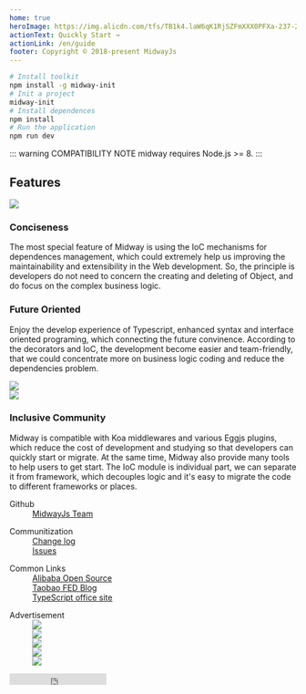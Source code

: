```yaml
---
home: true
heroImage: https://img.alicdn.com/tfs/TB1k4.laW6qK1RjSZFmXXX0PFXa-237-237.png
actionText: Quickly Start →
actionLink: /en/guide
footer: Copyright © 2018-present MidwayJs
---
```


```bash
# Install toolkit
npm install -g midway-init
# Init a project
midway-init
# Install dependences
npm install
# Run the application
npm run dev
```

::: warning COMPATIBILITY NOTE
midway requires Node.js >= 8.
:::

<div class="feats">
  <h2>Features</h2>
  <div class="item">
    <div class="col img">
      <img src="https://img.alicdn.com/tfs/TB1ZHxmbkvoK1RjSZPfXXXPKFXa-1281-714.png" />
    </div>
    <div class="col">
      <h3>Conciseness</h3>
      <p>The most special feature of Midway is using the IoC mechanisms for dependences management, which could extremely help us improving the maintainability and extensibility in the Web development. So, the principle is developers do not need to concern the creating and deleting of Object, and do focus on the complex business logic.</p>
    </div>
  </div>
  <div class="item">
    <div class="col">
      <h3>Future Oriented</h3>
      <p>Enjoy the develop experience of Typescript, enhanced syntax and interface oriented programing, which connecting the future convinence. According to the decorators and IoC, the development become easier and team-friendly, that we could concentrate more on business logic coding and reduce the dependencies problem.</p>
    </div>
    <div class="col img">
      <img src="https://img.alicdn.com/tfs/TB1iwVvbgHqK1RjSZJnXXbNLpXa-1263-998.png" />
    </div>
  </div>
  <div class="item">
    <div class="col img">
      <img src="https://img.alicdn.com/tfs/TB10xVzbkzoK1RjSZFlXXai4VXa-1373-984.png" />
    </div>
    <div class="col">
      <h3>Inclusive Community</h3>
      <p>Midway is compatible with Koa middlewares and various Eggjs plugins, which reduce the cost of development and studying so that developers can quickly start or migrate. At the same time, Midway also provide many tools to help users to get start. The IoC module is individual part, we can separate it from framework, which decouples logic and it's easy to migrate the code to different frameworks or places.</p>
    </div>
  </div>
</div>
<div class="footer-container">
  <div class="col">
    <dl>
      <dt>Github</dt>
      <dd><a href="https://github.com/midwayjs" target="_blank">MidwayJs Team</a></dd>
    </dl>
  </div>
  <div class="col">
    <dl>
      <dt>Communitization</dt>
      <dd><a href="https://github.com/midwayjs/midway/releases" target="_blank">Change log</a></dd>
      <dd><a href="https://github.com/midwayjs/midway/issues" target="_blank">Issues</a></dd>
    </dl>
  </div>
  <div class="col">
    <dl>
      <dt>Common Links</dt>
      <dd><a href="http://opensource.alibaba.com/" target="_blank">Alibaba Open Source</a></dd>
      <dd><a href="http://taobaofed.org/" target="_blank">Taobao FED Blog</a></dd>
      <dd><a href="http://www.typescriptlang.org/" target="_blank">TypeScript office site</a></dd>
    </dl>
  </div>
  <div class="col right">
    <dl>
      <dt>Advertisement</dt>
      <dd><a href="https://github.com/midwayjs" target="_blank"><img src="https://img.alicdn.com/tfs/TB16bxlbAPoK1RjSZKbXXX1IXXa-60-60.png"></a></dd>
      <dd><a href="https://zhuanlan.zhihu.com/midwayjs" target="_blank"><img src="https://img.alicdn.com/tfs/TB1a.pvbpzqK1RjSZFvXXcB7VXa-60-60.png"></a></dd>
      <dd><a href="https://github.com/midwayjs/pandora" target="_blank"><img src="https://img.alicdn.com/tfs/TB1.v4hbrPpK1RjSZFFXXa5PpXa-60-60.png"></a></dd>
      <dd><a href="https://github.com/midwayjs/midway" target="_blank"><img src="https://img.alicdn.com/tfs/TB1IgdubpzqK1RjSZFCXXbbxVXa-60-60.png"></a></dd>
      <dd><a href="https://github.com/midwayjs/sandbox" target="_blank"><img src="https://img.alicdn.com/tfs/TB1kIXybAvoK1RjSZFwXXciCFXa-60-60.png"></a></dd>
    </dl>
    <iframe src="https://ghbtns.com/github-btn.html?user=midwayjs&repo=midway&type=star&count=true" frameborder="0" scrolling="0" width="170px" height="20px"></iframe>
  </div>
</div>